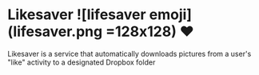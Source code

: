 # Likesaver ![lifesaver emoji](lifesaver.png =128x128) :heart:
Likesaver is a service that automatically downloads pictures from a user's "like" activity to a designated Dropbox folder

